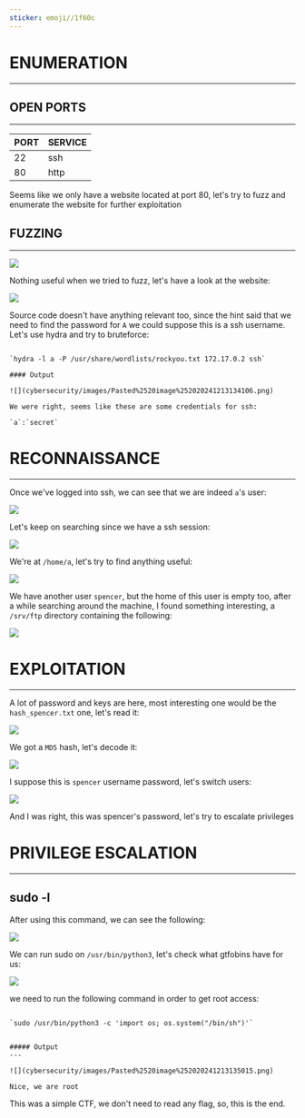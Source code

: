 ```yaml
---
sticker: emoji//1f60c
---
```

# ENUMERATION
---

## OPEN PORTS
---


| PORT | SERVICE |
| :--- | :------ |
| 22   | ssh     |
| 80   | http    |

Seems like we only have a website located at port 80, let's try to fuzz and enumerate the website for further exploitation

## FUZZING
---

![](cybersecurity/images/Pasted%2520image%252020241213133810.png)

Nothing useful when we tried to fuzz, let's have a look at the website:

![](cybersecurity/images/Pasted%2520image%252020241213133850.png)

Source code doesn't have anything relevant too, since the hint said that we need to find the password for `A` we could suppose this is a ssh username. Let's use hydra and try to bruteforce:

```ad-hint

`hydra -l a -P /usr/share/wordlists/rockyou.txt 172.17.0.2 ssh`

#### Output

![](cybersecurity/images/Pasted%2520image%252020241213134106.png)

We were right, seems like these are some credentials for ssh:

`a`:`secret`
```




# RECONNAISSANCE
---

Once we've logged into ssh, we can see that we are indeed `a`'s user:

![](cybersecurity/images/Pasted%2520image%252020241213134210.png)

Let's keep on searching since we have a ssh session:

![](cybersecurity/images/Pasted%2520image%252020241213134236.png)

We're at `/home/a`, let's try to find anything useful:

![](cybersecurity/images/Pasted%2520image%252020241213134316.png)

We have another user `spencer`, but the home of this user is empty too, after a while searching around the machine, I found something interesting, a `/srv/ftp` directory containing the following:

![](cybersecurity/images/Pasted%2520image%252020241213134505.png)


# EXPLOITATION
---

A lot of password and keys are here, most interesting one would be the `hash_spencer.txt` one, let's read it:

![](cybersecurity/images/Pasted%2520image%252020241213134550.png)

We got a `MD5` hash, let's decode it:

![](cybersecurity/images/Pasted%2520image%252020241213134640.png)

I suppose this is `spencer` username password, let's switch users:

![](cybersecurity/images/Pasted%2520image%252020241213134714.png)

And I was right, this was spencer's password, let's try to escalate privileges


# PRIVILEGE ESCALATION
---

## sudo -l

After using this command, we can see the following:

![](cybersecurity/images/Pasted%2520image%252020241213134815.png)

We can run sudo on `/usr/bin/python3`, let's check what gtfobins have for us:


![](cybersecurity/images/Pasted%2520image%252020241213134855.png)

we need to run the following command in order to get root access:

```ad-hint

`sudo /usr/bin/python3 -c 'import os; os.system("/bin/sh")'`


##### Output
---

![](cybersecurity/images/Pasted%2520image%252020241213135015.png)

Nice, we are root
```

This was a simple CTF, we don't need to read any flag, so, this is the end.

